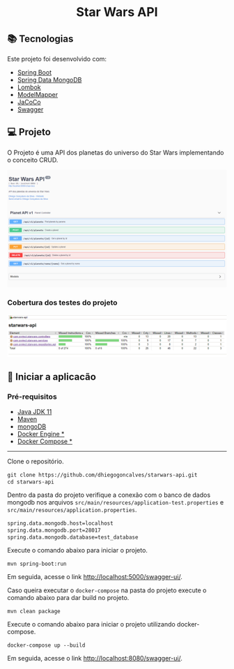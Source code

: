 <h1 align="center">
   Star Wars API
</h1>

## :books: Tecnologias

Este projeto foi desenvolvido com:

-   [Spring Boot](https://spring.io/projects/spring-boot)
-   [Spring Data MongoDB](https://spring.io/projects/spring-data-mongodb)
-   [Lombok](https://projectlombok.org/)
-   [ModelMapper](http://modelmapper.org/)
-   [JaCoCo](https://www.jacoco.org/jacoco/)
-   [Swagger](https://github.com/springfox/springfox)

## :computer: Projeto

O Projeto é uma API dos planetas do universo do Star Wars implementando o conceito CRUD.

<p align="center">
    <img src="img/starwars-api.png" alt="drawing" width="900"/>
</p>

### Cobertura dos testes do projeto

<p align="center">
    <img src="img/code-coverage.png" alt="drawing" width="900"/>
</p>

## :rocket: Iniciar a aplicacão

### Pré-requisitos

-   [Java JDK 11](https://www.oracle.com/br/java/technologies/javase-jdk11-downloads.html)
-   [Maven](https://maven.apache.org/download.cgi)
-   [mongoDB](https://www.mongodb.com/)
-   [Docker Engine \*](https://docs.docker.com/engine/install/)
-   [Docker Compose \*](https://docs.docker.com/compose/install/)

---

Clone o repositório.

```console
git clone https://github.com/dhiegogoncalves/starwars-api.git
cd starwars-api
```

Dentro da pasta do projeto verifique a conexão com o banco de dados mongodb nos arquivos `src/main/resources/application-test.properties` e `src/main/resources/application.properties`.

```console
spring.data.mongodb.host=localhost
spring.data.mongodb.port=28017
spring.data.mongodb.database=test_database
```

Execute o comando abaixo para iniciar o projeto.

```console
mvn spring-boot:run
```

Em seguida, acesse o link [http://localhost:5000/swagger-ui/](http://localhost:5000/swagger-ui/).

Caso queira executar o `docker-compose` na pasta do projeto execute o comando abaixo para dar build no projeto.

```console
mvn clean package
```

Execute o comando abaixo para iniciar o projeto utilizando docker-compose.

```console
docker-compose up --build
```

Em seguida, acesse o link [http://localhost:8080/swagger-ui/](http://localhost:8080/swagger-ui/).
